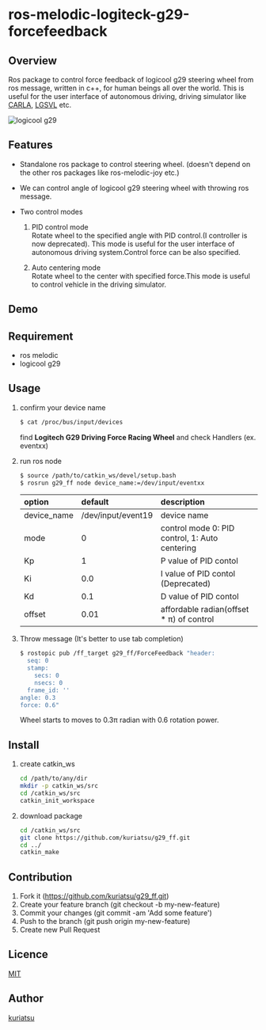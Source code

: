 ros-melodic-logiteck-g29-forcefeedback
====

## Overview
Ros package to control force feedback of logicool g29 steering wheel from ros message, written in c++, for human beings all over the world.
This is useful for the user interface of autonomous driving, driving simulator like [CARLA](https://carla.org/), [LGSVL](https://www.lgsvlsimulator.com/) etc.

![logicool g29](https://github.com/kuriatsu/g29_ff/blob/image/images/logicoolg29.png)

## Features
* Standalone ros package to control steering wheel. (doesn't depend on the other ros packages like ros-melodic-joy etc.)

* We can control angle of logicool g29 steering wheel with throwing ros message.

* Two control modes
    1. PID control mode  
        Rotate wheel to the specified angle with PID control.(I controller is now deprecated). This mode is useful for the user interface of autonomous driving system.Control force can be also specified.

    1. Auto centering mode  
        Rotate wheel to the center with  specified force.This mode is useful to control vehicle in the driving simulator.

## Demo

## Requirement
* ros melodic
* logicool g29

## Usage
1. confirm your device name
    ```bash
    $ cat /proc/bus/input/devices
    ```
    find **Logitech G29 Driving Force Racing Wheel** and check Handlers (ex. eventxx)

1. run ros node
    ```bash
    $ source /path/to/catkin_ws/devel/setup.bash
    $ rosrun g29_ff node device_name:=/dev/input/eventxx
    ```
    |option|default|description|
    |:--|:--|:--|
    |device_name|/dev/input/event19|device name|
    |mode|0|control mode 0: PID control, 1: Auto centering
    |Kp|1|P value of PID contol|
    |Ki|0.0|I value of PID contol (Deprecated)|
    |Kd|0.1|D value of PID contol|
    |offset|0.01|affordable radian(offset * &pi;) of control|

1. Throw message (It's better to use tab completion)  
    ```bash
    $ rostopic pub /ff_target g29_ff/ForceFeedback "header:
      seq: 0
      stamp:
        secs: 0
        nsecs: 0
      frame_id: ''
    angle: 0.3
    force: 0.6"
    ```
    Wheel starts to moves to 0.3&pi; radian with 0.6 rotation power.

## Install
1. create catkin_ws
    ```bash
    cd /path/to/any/dir
    mkdir -p catkin_ws/src
    cd /catkin_ws/src
    catkin_init_workspace
    ```
1. download package
    ```bash
    cd /catkin_ws/src
    git clone https://github.com/kuriatsu/g29_ff.git
    cd ../
    catkin_make
    ```

## Contribution
1. Fork it (https://github.com/kuriatsu/g29_ff.git)
1. Create your feature branch (git checkout -b my-new-feature)
1. Commit your changes (git commit -am 'Add some feature')
1. Push to the branch (git push origin my-new-feature)
1. Create new Pull Request

## Licence

[MIT](https://github.com/tcnksm/tool/blob/master/LICENCE)

## Author

[kuriatsu](https://github.com/kuriatsu)
